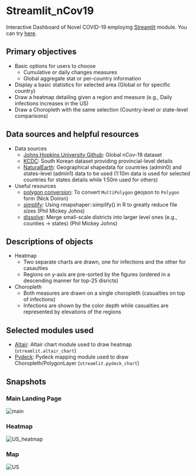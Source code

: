 # Streamlit_nCov19
Interactive Dashboard of Novel COVID-19 employing [Streamlit](https://www.streamlit.io) module.
You can try [here](https://share.streamlit.io/staedi/streamlit_ncov19/app.py).

## Primary objectives
* Basic options for users to choose
  * Cumulative or daily changes measures
  * Global aggregate stat or per-country information
* Display a basic statistics for selected area (Global or for specific country)
* Draw a heatmap detailing given a region and measure (e.g., Daily infections increases in the US)
* Draw a Choropleth with the same selection (Country-level or state-level comparisons)

## Data sources and helpful resources
* Data sources
  * [Johns Hopkins University Github](https://github.com/CSSEGISandData/COVID-19): Global nCov-19 dataset
  * [KCDC](http://ncov.mohw.go.kr/): South Korean dataset providing provincial-level details
  * [NaturalEarth](http://naturalearthdata.com/): Geographical shapedata for countries (admin0) and states-level (admin1) data to be used (1:10m data is used for selected countries for states details while 1:50m used for others)
* Useful resources
  * [polygon conversion](https://gist.github.com/mapmeld/8742ae89c6d687171d00/): To convert `MultiPolygon` geojson to `Polygon` form (Nick Doiron)
  * [simplify](https://philmikejones.me/tutorials/2016-09-29-simplify-polygons-without-creating-slivers/): Using rmapshaper::simplify() in R to greatly reduce file sizes (Phil Mickey Johns)
  * [dissolve](https://philmikejones.me/tutorials/2015-09-03-dissolve-polygons-in-r//): Merge small-scale districts into larger level ones (e.g., counties -> states) (Phil Mickey Johns)

## Descriptions of objects
* Heatmap
  * Two separate charts are drawn, one for infections and the other for casaulties
  * Regions on y-axis are pre-sorted by the figures (ordered in a descending manner for top-25 disricts)
* Choropleth
  * Both measures are drawn on a single choropleth (casualties on top of infections)
  * Infections are shown by the color depth while casualties are represented by elevations of the regions
  
## Selected modules used
  * [Altair](http://altair-viz.github.io/): Altair chart module used to draw heatmap (`streamlit.altair_chart`)
  * [Pydeck](http://pydeck.gl/): Pydeck mapping module used to draw Choropleth/PolygonLayer (`streamlit.pydeck_chart`)
  
## Snapshots
### Main Landing Page
![main](https://github.com/staedi/Streamlit_nCov19/raw/master/samples/main.png)

### Heatmap
![US_heatmap](https://github.com/staedi/Streamlit_nCov19/raw/master/samples/US.png)

### Map
![US](https://github.com/staedi/Streamlit_nCov19/raw/master/samples/US_map.png)
